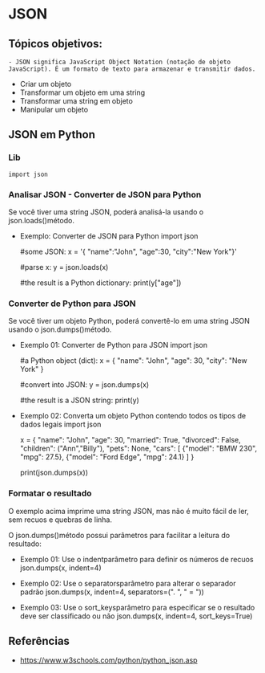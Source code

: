 # JSON

## Tópicos objetivos:
    - JSON significa JavaScript Object Notation (notação de objeto JavaScript). É um formato de texto para armazenar e transmitir dados.
   - Criar um objeto
   - Transformar um objeto em uma string
   - Transformar uma string em objeto
   - Manipular um objeto

## JSON em Python

### Lib
    import json

### Analisar JSON - Converter de JSON para Python
Se você tiver uma string JSON, poderá analisá-la usando o json.loads()método.

- Exemplo: Converter de JSON para Python
    import json

    #some JSON:
    x =  '{ "name":"John", "age":30, "city":"New York"}'

    #parse x:
    y = json.loads(x)

    #the result is a Python dictionary:
    print(y["age"])

### Converter de Python para JSON
Se você tiver um objeto Python, poderá convertê-lo em uma string JSON usando o json.dumps()método.
- Exemplo 01: Converter de Python para JSON
    import json

    #a Python object (dict):
    x = {
    "name": "John",
    "age": 30,
    "city": "New York"
    }

    #convert into JSON:
    y = json.dumps(x)

    #the result is a JSON string:
    print(y)

- Exemplo 02: Converta um objeto Python contendo todos os tipos de dados legais
    import json

    x = {
    "name": "John",
    "age": 30,
    "married": True,
    "divorced": False,
    "children": ("Ann","Billy"),
    "pets": None,
    "cars": [
        {"model": "BMW 230", "mpg": 27.5},
        {"model": "Ford Edge", "mpg": 24.1}
    ]
    }

    print(json.dumps(x))

### Formatar o resultado
O exemplo acima imprime uma string JSON, mas não é muito fácil de ler, sem recuos e quebras de linha.

O json.dumps()método possui parâmetros para facilitar a leitura do resultado:

- Exemplo 01: Use o indentparâmetro para definir os números de recuos
    json.dumps(x, indent=4)

- Exemplo 02: Use o separatorsparâmetro para alterar o separador padrão
    json.dumps(x, indent=4, separators=(". ", " = "))

- Exemplo 03: Use o sort_keysparâmetro para especificar se o resultado deve ser classificado ou não
    json.dumps(x, indent=4, sort_keys=True)

## Referências
- https://www.w3schools.com/python/python_json.asp